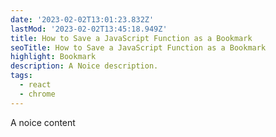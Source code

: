 ```yaml
---
date: '2023-02-02T13:01:23.832Z'
lastMod: '2023-02-02T13:45:18.949Z'
title: How to Save a JavaScript Function as a Bookmark
seoTitle: How to Save a JavaScript Function as a Bookmark
highlight: Bookmark
description: A Noice description.
tags:
  - react
  - chrome
---
```


A noice content
